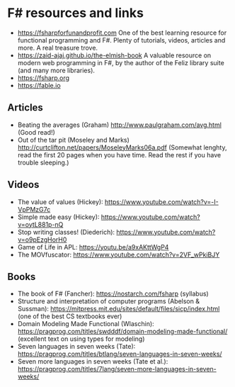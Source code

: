# F# resources and links

* https://fsharpforfunandprofit.com 
  One of the best learning resource for functional programming and F#. Plenty of tutorials, videos, articles and more. A real treasure trove.
* https://zaid-ajaj.github.io/the-elmish-book
  A valuable resource on modern web programming in F#, by the author of the Feliz library suite (and many more libraries).
* https://fsharp.org
* https://fable.io

## Articles

* Beating the averages (Graham)
  http://www.paulgraham.com/avg.html (Good read!)
* Out of the tar pit (Moseley and Marks)
  http://curtclifton.net/papers/MoseleyMarks06a.pdf (Somewhat lenghty, read the first 20 pages when you have time. Read the rest if you have trouble sleeping.)

## Videos

* The value of values (Hickey):
  https://www.youtube.com/watch?v=-I-VpPMzG7c
* Simple made easy (Hickey):
  https://www.youtube.com/watch?v=oytL881p-nQ
* Stop writing classes! (Diederich):
  https://www.youtube.com/watch?v=o9pEzgHorH0
* Game of Life in APL:
  https://youtu.be/a9xAKttWgP4
* The MOVfuscator:
  https://www.youtube.com/watch?v=2VF_wPkiBJY
  
## Books
* The book of F# (Fancher):
  https://nostarch.com/fsharp (syllabus)
* Structure and interpretation of computer programs (Abelson & Sussman):
  https://mitpress.mit.edu/sites/default/files/sicp/index.html
  (one of the best CS textbooks ever)
* Domain Modeling Made Functional (Wlaschin):
  https://pragprog.com/titles/swdddf/domain-modeling-made-functional/
  (excellent text on using types for modeling)
* Seven languages in seven weeks (Tate):
  https://pragprog.com/titles/btlang/seven-languages-in-seven-weeks/
* Seven more languages in seven weeks (Tate et al.):
  https://pragprog.com/titles/7lang/seven-more-languages-in-seven-weeks/